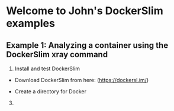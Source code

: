 
# Welcome to John's DockerSlim examples

## Example 1: Analyzing a container using the DockerSlim xray command  

 1. Install and test DockerSlim

 - Download DockerSlim from here:  (https://dockersl.im/)

- Create a directory for Docker


 3. 

<!--stackedit_data:
eyJoaXN0b3J5IjpbLTI0ODQ4MzE3NSw4NzEyNTU4MywtNjg2Mz
k0MTQ3XX0=
-->